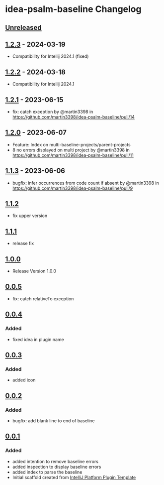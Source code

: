 <!-- Keep a Changelog guide -> https://keepachangelog.com -->

# idea-psalm-baseline Changelog

## [Unreleased]

## [1.2.3] - 2024-03-19
- Compatibility for Intellij 2024.1 (fixed)

## [1.2.2] - 2024-03-18
- Compatibility for Intellij 2024.1

## [1.2.1] - 2023-06-15
- fix: catch exception by @martin3398 in https://github.com/martin3398/idea-psalm-baseline/pull/14

## [1.2.0] - 2023-06-07
- Feature: Index on multi-baseline-projects/parent-projects
- 8 no errors displayed on multi project by @martin3398 in https://github.com/martin3398/idea-psalm-baseline/pull/11

## [1.1.3] - 2023-06-06
- bugfix: infer occurrences from code count if absent by @martin3398 in https://github.com/martin3398/idea-psalm-baseline/pull/9

## [1.1.2]
- fix upper version

## [1.1.1]
- release fix

## [1.0.0]
- Release Version 1.0.0

## [0.0.5]
- fix: catch relativeTo exception

## [0.0.4]

### Added
- fixed idea in plugin name

## [0.0.3]

### Added
- added icon

## [0.0.2]

### Added
- bugfix: add blank line to end of baseline

## [0.0.1]

### Added
- added intention to remove baseline errors
- added inspection to display baseline errors
- added index to parse the baseline
- Initial scaffold created from [IntelliJ Platform Plugin Template](https://github.com/JetBrains/intellij-platform-plugin-template)

[Unreleased]: https://github.com/martin3398/idea-psalm-baseline/compare/v1.2.3...HEAD
[1.2.3]: https://github.com/martin3398/idea-psalm-baseline/compare/v1.2.1...v1.2.3
[1.2.2]: https://github.com/martin3398/idea-psalm-baseline/compare/v1.2.1...v1.2.2
[1.2.1]: https://github.com/martin3398/idea-psalm-baseline/compare/v1.2.0...v1.2.1
[1.2.0]: https://github.com/martin3398/idea-psalm-baseline/compare/v1.1.3...v1.2.0
[1.1.3]: https://github.com/martin3398/idea-psalm-baseline/compare/v1.1.2...v1.1.3
[1.1.2]: https://github.com/martin3398/idea-psalm-baseline/compare/v1.1.1...v1.1.2
[1.1.1]: https://github.com/martin3398/idea-psalm-baseline/compare/v1.0.0...v1.1.1
[1.0.0]: https://github.com/martin3398/idea-psalm-baseline/compare/v0.0.5...v1.0.0
[0.0.5]: https://github.com/martin3398/idea-psalm-baseline/compare/v0.0.4...v0.0.5
[0.0.4]: https://github.com/martin3398/idea-psalm-baseline/compare/v0.0.3...v0.0.4
[0.0.3]: https://github.com/martin3398/idea-psalm-baseline/compare/v0.0.2...v0.0.3
[0.0.2]: https://github.com/martin3398/idea-psalm-baseline/compare/v0.0.1...v0.0.2
[0.0.1]: https://github.com/martin3398/idea-psalm-baseline/commits/v0.0.1
